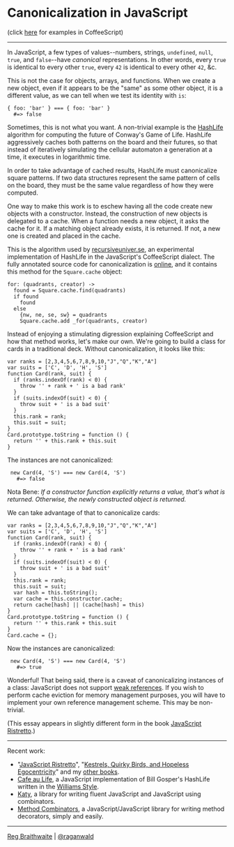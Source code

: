 # Canonicalization in JavaScript

(click [here](https://github.com/raganwald/homoiconic/blob/master/2012/11/canonicalization.cs.md) for examples in CoffeeScript)

---

In JavaScript, a few types of values--numbers, strings, `undefined`, `null`, `true`, and `false`--have *canonical* representations. In other words, every `true` is identical to every other `true`, every `42` is identical to every other `42`, &c.

This is not the case for objects, arrays, and functions. When we create a new object, even if it appears to be the "same" as some other object, it is a different value, as we can tell when we test its identity with `is`:

    { foo: 'bar' } === { foo: 'bar' }
      #=> false

Sometimes, this is not what you want. A non-trivial example is the [HashLife] algorithm for computing the future of Conway's Game of Life. HashLife aggressively caches both patterns on the board and their futures, so that instead of iteratively simulating the cellular automaton a generation at a time, it executes in logarithmic time.

[HashLife]: https://en.wikipedia.org/wiki/Hashlife

In order to take advantage of cached results, HashLife must canonicalize square patterns. If two data structures represent the same pattern of cells on the board, they must be the same value regardless of how they were computed.

One way to make this work is to eschew having all the code create new objects with a constructor. Instead, the construction of new objects is delegated to a cache. When a function needs a new object, it asks the cache for it. If a matching object already exists, it is returned. If not, a new one is created and placed in the cache.

This is the algorithm used by [recursiveuniver.se], an experimental implementation of HashLife in the JavaScript's CoffeeScript dialect. The fully annotated source code for canonicalization is [online], and it contains this method for the `Square.cache` object:

[recursiveuniver.se]: http://recursiveuniver.se
[online]: http://recursiveuniver.se/docs/canonicalization.html

    for: (quadrants, creator) ->
      found = Square.cache.find(quadrants)
      if found
        found
      else
        {nw, ne, se, sw} = quadrants
        Square.cache.add _for(quadrants, creator)
        
Instead of enjoying a stimulating digression explaining CoffeeScript and how that method works, let's make our own. We're going to build a class for cards in a traditional deck. Without canonicalization, it looks like this:

    var ranks = [2,3,4,5,6,7,8,9,10,"J","Q","K","A"]
    var suits = ['C', 'D', 'H', 'S']
    function Card(rank, suit) {
      if (ranks.indexOf(rank) < 0) {
        throw '' + rank + ' is a bad rank'
      }
      if (suits.indexOf(suit) < 0) {
        throw suit + ' is a bad suit'
      }
      this.rank = rank;
      this.suit = suit;
    }
    Card.prototype.toString = function () {
      return '' + this.rank + this.suit
    }
        
The instances are not canonicalized:
        
     new Card(4, 'S') === new Card(4, 'S')
       #=> false
       
Nota Bene: *If a constructor function explicitly returns a value, that's what is returned. Otherwise, the newly constructed object is returned.*

We can take advantage of that to canonicalize cards:

    var ranks = [2,3,4,5,6,7,8,9,10,"J","Q","K","A"]
    var suits = ['C', 'D', 'H', 'S']
    function Card(rank, suit) {
      if (ranks.indexOf(rank) < 0) {
        throw '' + rank + ' is a bad rank'
      }
      if (suits.indexOf(suit) < 0) {
        throw suit + ' is a bad suit'
      }
      this.rank = rank;
      this.suit = suit;
      var hash = this.toString();
      var cache = this.constructor.cache;
      return cache[hash] || (cache[hash] = this)
    }
    Card.prototype.toString = function () {
      return '' + this.rank + this.suit
    }
    Card.cache = {};
        
Now the instances are canonicalized:
        
     new Card(4, 'S') === new Card(4, 'S')
       #=> true
       
Wonderful! That being said, there is a caveat of canonicalizing instances of a class: JavaScript does not support [weak references](https://en.wikipedia.org/wiki/Weak_reference). If you wish to perform cache eviction for memory management purposes, you will have to implement your own reference management scheme. This may be non-trivial.

(This essay appears in slightly different form in the book [JavaScript Ristretto](http://leanpub.com/JavaScript-ristretto).)

---

Recent work:

* "[JavaScript Ristretto](http://leanpub.com/JavaScript-ristretto)", "[Kestrels, Quirky Birds, and Hopeless Egocentricity](http://leanpub.com/combinators)" and my [other books](http://leanpub.com/u/raganwald).
* [Cafe au Life](http://recursiveuniver.se), a JavaScript implementation of Bill Gosper's HashLife written in the [Williams Style](https://github.com/raganwald/homoiconic/blob/master/2011/11/COMEFROM.md).
* [Katy](http://github.com/raganwald/Katy), a library for writing fluent JavaScript and JavaScript using combinators.
* [Method Combinators](https://github.com/raganwald/method-combinators), a JavaScript/JavaScript library for writing method decorators, simply and easily. 

---

[Reg Braithwaite](http://braythwayt.com) | [@raganwald](http://twitter.com/raganwald)